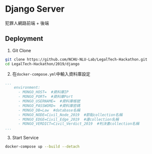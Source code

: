# Django Server

犯罪人網路前端 + 後端

## Deployment

1. Git Clone

```sh
git clone https://github.com/NCHU-NLU-Lab/LegalTech-Hackathon.git
cd LegalTech-Hackathon/2019/django
```

2. 在`docker-compose.yml`中輸入資料庫設定

```yaml
...
    environment:
      - MONGO_HOST=  #資料庫IP
      - MONGO_PORT=  #資料庫Port
      - MONGO_USERNAME=  #資料庫帳號
      - MONGO_PASSWORD=  #資料庫密碼
      - MONGO_DB=Law  #database名稱
      - MONGO_NODE=Civil_Node_2019  #節點collection名稱
      - MONGO_EDGE=Civil_Edge_2019  #邊collection名稱
      - MONGO_VERDICT=Civil_Verdict_2019  #判決書collection名稱
...
```

3. Start Service

```sh
docker-compose up --build --detach
```

